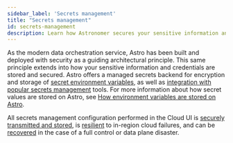 ```yaml
---
sidebar_label: 'Secrets management'
title: "Secrets management"
id: secrets-management
description: Learn how Astronomer secures your sensitive information and supports secrets management integration
---
```


As the modern data orchestration service, Astro has been built and deployed with security as a guiding architectural principle. This same principle extends into how your sensitive information and credentials are stored and secured. Astro offers a managed secrets backend for encryption and storage of [secret environment variables](manage-env-vars.md), as well as [integration with popular secrets management](secrets-backend.md) tools. For more information about how secret values are stored on Astro, see [How environment variables are stored on Astro](environment-variables.md#how-environment-variables-are-stored-in-the-cloud-ui).

All secrets management configuration performed in the Cloud UI is [securely transmitted and stored](data-protection.md), is [resilient](resilience.md) to in-region cloud failures, and can be [recovered](disaster-recovery.md) in the case of a full control or data plane disaster.
